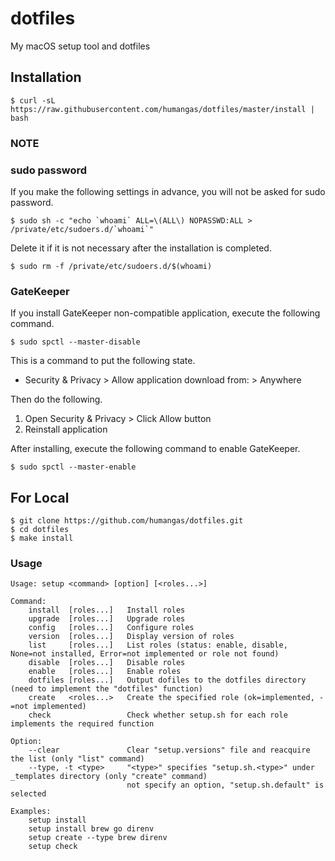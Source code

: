 # dotfiles
My macOS setup tool and dotfiles


## Installation
```
$ curl -sL https://raw.githubusercontent.com/humangas/dotfiles/master/install | bash
```

### NOTE
### sudo password
If you make the following settings in advance, you will not be asked for sudo password.
```
$ sudo sh -c "echo `whoami` ALL=\(ALL\) NOPASSWD:ALL > /private/etc/sudoers.d/`whoami`"
```

Delete it if it is not necessary after the installation is completed.
```
$ sudo rm -f /private/etc/sudoers.d/$(whoami)
```

### GateKeeper
If you install GateKeeper non-compatible application, execute the following command.
```
$ sudo spctl --master-disable
```

This is a command to put the following state.
- Security & Privacy > Allow application download from: > Anywhere

Then do the following.
1. Open Security & Privacy > Click Allow button
2. Reinstall application

After installing, execute the following command to enable GateKeeper.
```
$ sudo spctl --master-enable
```


## For Local
```
$ git clone https://github.com/humangas/dotfiles.git
$ cd dotfiles
$ make install
```


### Usage
```
Usage: setup <command> [option] [<roles...>]

Command:
    install  [roles...]   Install roles
    upgrade  [roles...]   Upgrade roles
    config   [roles...]   Configure roles
    version  [roles...]   Display version of roles
    list     [roles...]   List roles (status: enable, disable, None=not installed, Error=not implemented or role not found)
    disable  [roles...]   Disable roles
    enable   [roles...]   Enable roles
    dotfiles [roles...]   Output dofiles to the dotfiles directory (need to implement the "dotfiles" function)
    create   <roles...>   Create the specified role (ok=implemented, -=not implemented)
    check                 Check whether setup.sh for each role implements the required function

Option:
    --clear               Clear "setup.versions" file and reacquire the list (only "list" command)
    --type, -t <type>     "<type>" specifies "setup.sh.<type>" under _templates directory (only "create" command)
                          not specify an option, "setup.sh.default" is selected

Examples:
    setup install
    setup install brew go direnv
    setup create --type brew direnv
    setup check

```
